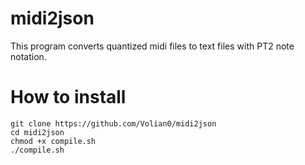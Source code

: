 # midi2json
This program converts quantized midi files to text files with PT2 note notation.
# How to install
`git clone https://github.com/Volian0/midi2json`  
`cd midi2json`  
`chmod +x compile.sh`  
`./compile.sh`  
